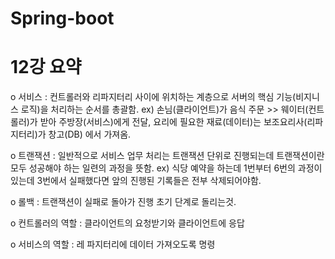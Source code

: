 # Spring-boot
 
 # 12강 요약
 ο 서비스 : 컨트롤러와 리파지터리 사이에 위치하는 계층으로 서버의 핵심 기능(비지니스 로직)을 처리하는 순서를 총괄함.
 ex) 손님(클라이언트)가 음식 주문 >> 웨이터(컨트롤러)가 받아 주방장(서비스)에게 전달, 요리에 필요한 재료(데이터)는 보조요리사(리파지터리)가 창고(DB) 에서 가져옴.
 
 ο 트랜잭션 : 일반적으로 서비스 업무 처리는 트랜잭션 단위로 진행되는데 트랜잭션이란 모두 성공해야 하는 일련의 과정을 뜻함.
 ex) 식당 예약을 하는데 1번부터 6번의 과정이 있는데 3번에서 실패했다면 앞의 진행된 기록들은 전부 삭제되어야함. 

ο 롤백 : 트랜잭션이 실패로 돌아가 진행 초기 단계로 돌리는것.

ο 컨트롤러의 역할 : 클라이언트의 요청받기와 클라이언트에 응답

ο 서비스의 역할 : 레 파지터리에 데이터 가져오도록 명령


